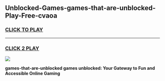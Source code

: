 
## Unblocked-Games-games-that-are-unblocked-Play-Free-cvaoa
<h3>
<a href="https://premium76.site?title=games-that-are-unblocked&ref=12A">CLICK TO PLAY</a></h3>
<hr>

<h3>
<a href="https://premium76.site?title=games-that-are-unblocked&ref=12A">CLICK 2 PLAY</a>
  
</h3>

<a href="https://premium76.site?title=games-that-are-unblocked&ref=12A"><img src="https://clearcache.store/games.png"></a>


**games-that-are-unblocked games unblocked: Your Gateway to Fun and Accessible Online Gaming**
